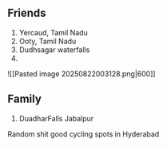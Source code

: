 ## Friends
1. Yercaud, Tamil Nadu
2. Ooty, Tamil Nadu
3. Dudhsagar waterfalls
4. 
![[Pasted image 20250822003128.png|600]]
## Family
1. DuadharFalls Jabalpur

Random shit
good cycling spots in Hyderabad


